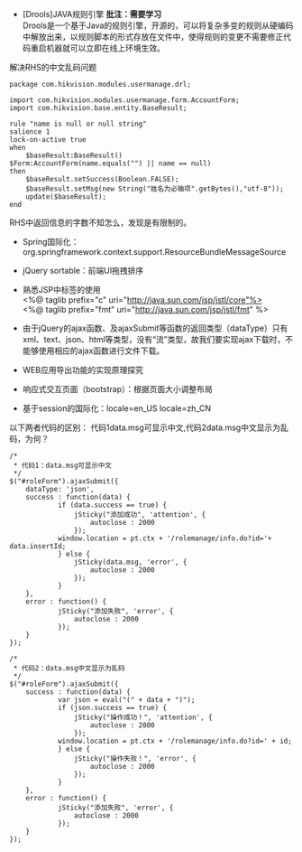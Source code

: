 - [Drools]JAVA规则引擎 **批注：需要学习**  
Drools是一个基于Java的规则引擎，开源的，可以将复杂多变的规则从硬编码中解放出来，以规则脚本的形式存放在文件中，使得规则的变更不需要修正代码重启机器就可以立即在线上环境生效。

解决RHS的中文乱码问题

    package com.hikvision.modules.usermanage.drl;
     
    import com.hikvision.modules.usermanage.form.AccountForm; 
    import com.hikvision.base.entity.BaseResult; 
    
    rule "name is null or null string"
    salience 1  
    lock-on-active true
    when   
    	$baseResult:BaseResult()
    $Form:AccountForm(name.equals("") || name == null)
    then
    	$baseResult.setSuccess(Boolean.FALSE);
    	$baseResult.setMsg(new String("姓名为必输项".getBytes(),"utf-8"));
    	update($baseResult);   
    end

RHS中返回信息的字数不知怎么，发现是有限制的。

- Spring国际化：org.springframework.context.support.ResourceBundleMessageSource

- jQuery sortable：前端UI拖拽排序
- 熟悉JSP中标签的使用  
<%@ taglib prefix="c" uri="http://java.sun.com/jsp/jstl/core"%>  
<%@ taglib prefix="fmt" uri="http://java.sun.com/jsp/jstl/fmt" %>


- 由于jQuery的ajax函数、及ajaxSubmit等函数的返回类型（dataType）只有xml、text、json、html等类型，没有“流”类型，故我们要实现ajax下载时，不能够使用相应的ajax函数进行文件下载。

- WEB应用导出功能的实现原理探究

- 响应式交互页面（bootstrap）：根据页面大小调整布局

- 基于session的国际化：locale=en_US locale=zh_CN  


以下两者代码的区别：  代码1data.msg可显示中文,代码2data.msg中文显示为乱码，为何？

    /*
	 * 代码1：data.msg可显示中文
	 */
	$("#roleForm").ajaxSubmit({
    	dataType: 'json',
    	success : function(data) {
    			if (data.success == true) {
    				jSticky("添加成功", 'attention', {
    					autoclose : 2000
    				});
    			window.location = pt.ctx + '/rolemanage/info.do?id='+ data.insertId;
    			} else {
    				jSticky(data.msg, 'error', {
    					autoclose : 2000
    				});
    			}
    	},
    	error : function() {
    			jSticky("添加失败", 'error', {
    				autoclose : 2000
    			});
    	}
    });

	/*
	 * 代码2：data.msg中文显示为乱码
	 */
	$("#roleForm").ajaxSubmit({
    	success : function(data) {
				var json = eval("(" + data + ")");
				if (json.success == true) {
					jSticky("操作成功！", 'attention', {
						autoclose : 2000
					});
				window.location = pt.ctx + '/rolemanage/info.do?id=' + id;
				} else {
					jSticky("操作失败！", 'error', {
						autoclose : 2000
					});
				}
    	},
    	error : function() {
    			jSticky("添加失败", 'error', {
    				autoclose : 2000
    			});
    	}
    });